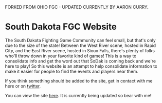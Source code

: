 FORKED FROM OHIO FGC - UPDATED CURRENTLY BY AARON CURRY.

# South Dakota FGC Website

The South Dakota Fighting Game Community can feel small, but that's only due to the size of the state! Between the West River scene, hosted in Rapid City, and the East River scene, hosted in Sioux Falls, there's plenty of folks who'll throw down in your favorite kind of games! This is a way to consolidate info and get the word out that SoDak is coming back and we're here to play!  So this website is an attempt to help consolidate information to make it easier for people to find the events and players near them.

If you think something should be added to the site, get in contact with me here or on [twitter](https://x.com/aaroncurrydish).

You can view the site [here](https://acurrydish1.github.io/SoDakFGC.github.io/). It is currently being updated so bear with me!
